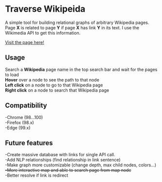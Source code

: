 # Traverse Wikipeida
A simple tool for building relational graphs of arbitrary Wikipedia pages. Page <strong>X</strong> is related to page <strong>Y</strong> if page <strong>X</strong> has link <strong>Y</strong> in its text. I use the Wikimedia API to get this information.

[Visit the page here!](https://benw10-1.github.io/traverseWikipedia/)
## Usage
Search a <strong>Wikipedia</strong> page name in the top search bar and wait for the pages to load<br>
<strong>Hover</strong> over a node to see the path to that node<br>
<strong>Left click</strong> on a node to go to that Wikipedia page<br>
<strong>Right click</strong> on a node to search that Wikipedia page<br>
## Compatibility
-Chrome (98...100)<br>
-Firefox (98.x)<br>
-Edge (99.x)<br>
## Future features
-Create massive database with links for single API call.<br>
-Add NLP relationships (find relationship in link sentence)<br>
-Make graph more customizable (change depth, max child nodes, colors...)<br>
~~-More interactive map and able to search page from map node<br>~~
-Better resolve if link is redirect
